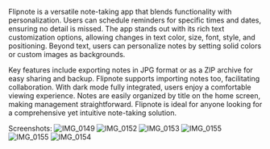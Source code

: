 Flipnote is a versatile note-taking app that blends functionality with personalization. Users can schedule reminders for specific times and dates, ensuring no detail is missed. The app stands out with its rich text customization options, allowing changes in text color, size, font, style, and positioning. Beyond text, users can personalize notes by setting solid colors or custom images as backgrounds.

Key features include exporting notes in JPG format or as a ZIP archive for easy sharing and backup. Flipnote supports importing notes too, facilitating collaboration. With dark mode fully integrated, users enjoy a comfortable viewing experience. Notes are easily organized by title on the home screen, making management straightforward. Flipnote is ideal for anyone looking for a comprehensive yet intuitive note-taking solution.

Screenshots:
![IMG_0149](https://github.com/eusebiumustea/flipnote/assets/117436465/c1947b73-1cd2-4dc5-aa4f-77dd3cc669d6)
![IMG_0152](https://github.com/eusebiumustea/flipnote/assets/117436465/53648a76-1f77-4484-8622-a49c98d1223b)
![IMG_0153](https://github.com/eusebiumustea/flipnote/assets/117436465/e7dd90f3-cbc4-4bb7-8361-afad37279ffe)
![IMG_0155](https://github.com/eusebiumustea/flipnote/assets/117436465/089c6cdc-3b5f-4366-b959-e323305ee769)
![IMG_0155](https://github.com/eusebiumustea/flipnote/assets/117436465/adb7ab8a-d216-4199-b085-a26cdf562bd4)
![IMG_0154](https://github.com/eusebiumustea/flipnote/assets/117436465/2e47e955-1376-4048-a50d-d0934e294cbb)
